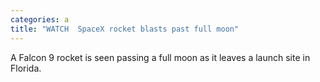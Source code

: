 ```yaml
---
categories: a
title: "WATCH  SpaceX rocket blasts past full moon"
---
```

A Falcon 9 rocket is seen passing a full moon as it leaves a launch site in Florida.